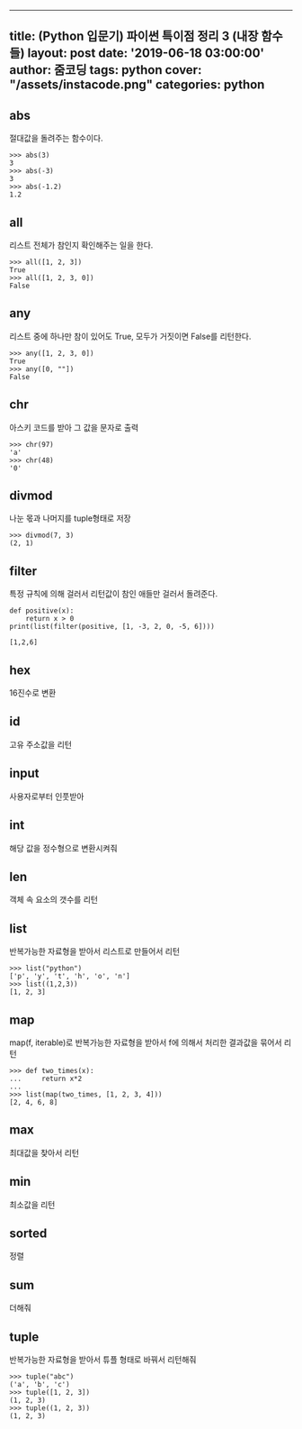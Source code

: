  ---
 title: (Python 입문기) 파이썬 특이점 정리 3 (내장 함수들)
 layout: post
 date: '2019-06-18 03:00:00'
 author: 줌코딩
 tags: python
 cover: "/assets/instacode.png"
 categories: python
 ---

## abs

절대값을 돌려주는 함수이다.

    >>> abs(3)
    3
    >>> abs(-3)
    3
    >>> abs(-1.2)
    1.2

## all

리스트 전체가 참인지 확인해주는 일을 한다.

    >>> all([1, 2, 3])
    True
    >>> all([1, 2, 3, 0])
    False


## any

리스트 중에 하나만 참이 있어도 True, 모두가 거짓이면 False를 리턴한다.

    >>> any([1, 2, 3, 0])
    True
    >>> any([0, ""])
    False

## chr

아스키 코드를 받아 그 값을 문자로 출력

    >>> chr(97)
    'a'
    >>> chr(48)
    '0'

## divmod

나눈 몫과 나머지를 tuple형태로 저장

    >>> divmod(7, 3)
    (2, 1)

## filter

특정 규칙에 의해 걸러서 리턴값이 참인 애들만 걸러서 돌려준다.

    def positive(x):
        return x > 0
    print(list(filter(positive, [1, -3, 2, 0, -5, 6])))
    
    [1,2,6]


## hex

16진수로 변환

## id

고유 주소값을 리턴

## input 

사용자로부터 인풋받아

## int

해당 값을 정수형으로 변환시켜줘

## len

객체 속 요소의 갯수를 리턴

## list 

반복가능한 자료형을 받아서 리스트로 만들어서 리턴

    >>> list("python")
    ['p', 'y', 't', 'h', 'o', 'n']
    >>> list((1,2,3))
    [1, 2, 3]

## map

map(f, iterable)로 반복가능한 자료형을 받아서 f에 의해서 처리한 결과값을 묶어서 리턴

    >>> def two_times(x): 
    ...     return x*2
    ...
    >>> list(map(two_times, [1, 2, 3, 4]))
    [2, 4, 6, 8]

## max

최대값을 찾아서 리턴

## min

최소값을 리턴

## sorted

정렬

## sum

더해줘

## tuple

반복가능한 자료형을 받아서 튜플 형태로 바꿔서 리턴해줘

    >>> tuple("abc")
    ('a', 'b', 'c')
    >>> tuple([1, 2, 3])
    (1, 2, 3)
    >>> tuple((1, 2, 3))
    (1, 2, 3)

